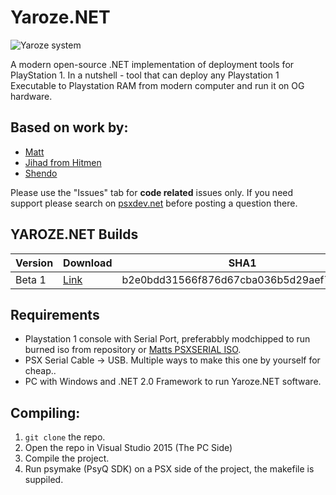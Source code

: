 # Yaroze.NET
![Yaroze system](https://upload.wikimedia.org/wikipedia/commons/thumb/1/1f/Net-Yaroze-Full-Sdk.jpg/300px-Net-Yaroze-Full-Sdk.jpg)

A modern open-source .NET implementation of deployment tools for PlayStation 1. In a nutshell - tool that can deploy any Playstation 1 Executable to Playstation RAM from modern computer and run it on OG hardware.

## Based on work by:

* [Matt](http://www.psxdev.net/forum/memberlist.php?mode=viewprofile&u=211)
* [Jihad from Hitmen](http://www.hitmen-console.org/)
* [Shendo](http://www.psxdev.net/forum/memberlist.php?mode=viewprofile&u=91)

Please use the "Issues" tab for **code related** issues only. If you need support please search on [psxdev.net](http://psxdev.net) before posting a question there.

## YAROZE.NET Builds

| Version | Download | SHA1 |
|---------|----------|------|
| Beta 1  | [Link]() | b2e0bdd31566f876d67cba036b5d29aef7ff257d  |

## Requirements

* Playstation 1 console with Serial Port, preferabbly modchipped to run burned iso from repository or [Matts PSXSERIAL ISO](http://www.psxdev.net/forum/viewtopic.php?f=69&t=378). 
* PSX Serial Cable -> USB. Multiple ways to make this one by yourself for cheap..
* PC with Windows and .NET 2.0 Framework to run Yaroze.NET software.

## Compiling:

1. `git clone` the repo.
2.  Open the repo in Visual Studio 2015 (The PC Side)
3.  Compile the project.
4.  Run psymake (PsyQ SDK) on a PSX side of the project, the makefile is suppiled.

